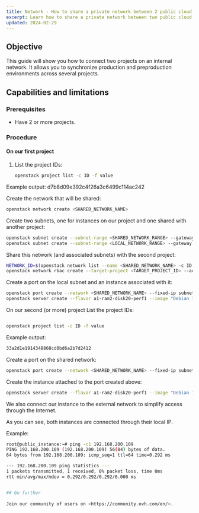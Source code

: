 ```yaml
---
title: Network - How to share a private network between 2 public cloud projects
excerpt: Learn how to share a private network between two public cloud projects
updated: 2024-02-29
---
```


## Objective

This guide will show you how to connect two projects on an internal network. It allows you to synchronize production and preproduction environments across several projects.

## Capabilities and limitations

### Prerequisites

- Have 2 or more projects.

### Procedure

#### On our first project

1. List the project IDs:
   ```sh
   openstack project list -c ID -f value
   ```
   
Example output: d7b8d09e392c4f26a3c6499c114ac242

Create the network that will be shared:

```sh
openstack network create <SHARED_NETWORK_NAME>
```

Create two subnets, one for instances on our project and one shared with another project:

```sh
openstack subnet create --subnet-range <SHARED_NETWORK_RANGE> --gateway none --network <SHARED_NETWORK_NAME> --allocation-pool start=<SHARED_NETWORK_DHCP_START>,end=<SHARED_NETWORK_DHCP_END> <SHARED_SUBNET_NAME>
openstack subnet create --subnet-range <LOCAL_NETWORK_RANGE> --gateway none --network <SHARED_NETWORK_NAME> --allocation-pool start=<LOCAL_NETWORK_DHCP_START>,end=<LOCAL_NETWORK_DHCP_END> <LOCAL_SUBNET_NAME>
```

Share this network (and associated subnets) with the second project:

```sh
NETWORK_ID=$(openstack network list --name <SHARED_NETWORK_NAME> -c ID -f value)
openstack network rbac create --target-project <TARGET_PROJECT_ID> --action access_as_shared --type network ${NETWORK_ID}
```
Create a port on the local subnet and an instance associated with it:

```sh
openstack port create --network <SHARED_NETWORK_NAME> --fixed-ip subnet=<LOCAL_SUBNET_NAME> <LOCAL_PORT_NAME>
openstack server create --flavor a1-ram2-disk20-perf1 --image "Debian 11 bullseye" --port <LOCAL_PORT_NAME> --security-group default --key-name <KEY_NAME> <INSTANCE_NAME>
```
On our second (or more) project
List the project IDs:

```sh

openstack project list -c ID -f value

```

Example output:

```sh
33a2d1e1914348868cd0bd6a2b7d2412
```

Create a port on the shared network:


```sh
openstack port create --network <SHARED_NETWORK_NAME> --fixed-ip subnet=<SHARED_SUBNET_NAME> <SHARED_PORT_NAME>

```
Create the instance attached to the port created above: 

```sh
openstack server create --flavor a1-ram2-disk20-perf1 --image "Debian 11 bullseye" --network <PUBLIC_NETWORK_NAME> --port <SHARED_PORT_NAME> --security-group default --key-name <KEY_NAME> <INSTANCE_NAME>

```
We also connect our instance to the external network to simplify access through the Internet.

As you can see, both instances are connected through their local IP.

Example:

```sh
root@public_instance:~# ping -c1 192.168.200.109
PING 192.168.200.109 (192.168.200.109) 56(84) bytes of data.
64 bytes from 192.168.200.109: icmp_seq=1 ttl=64 time=0.292 ms

--- 192.168.200.109 ping statistics ---
1 packets transmitted, 1 received, 0% packet loss, time 0ms
rtt min/avg/max/mdev = 0.292/0.292/0.292/0.000 ms


## Go further
 
Join our community of users on <https://community.ovh.com/en/>.


